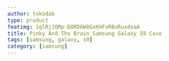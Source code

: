 ```yaml
---
author: tokodab
type: product
featimg: 1qlRjJOMp-D8RD6W8GxKHFvRBoRuxdoaA
title: Pinky And The Brain Samsung Galaxy S9 Case
tags: [samsung, galaxy, s9]
category: [samsung]
---
```

